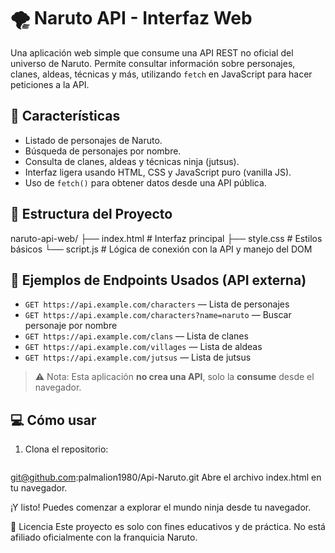 # 🌪️ Naruto API - Interfaz Web

Una aplicación web simple que consume una API REST no oficial del universo de Naruto. Permite consultar información sobre personajes, clanes, aldeas, técnicas y más, utilizando `fetch` en JavaScript para hacer peticiones a la API.

## 🚀 Características

- Listado de personajes de Naruto.
- Búsqueda de personajes por nombre.
- Consulta de clanes, aldeas y técnicas ninja (jutsus).
- Interfaz ligera usando HTML, CSS y JavaScript puro (vanilla JS).
- Uso de `fetch()` para obtener datos desde una API pública.

## 🧩 Estructura del Proyecto

naruto-api-web/
├── index.html # Interfaz principal
├── style.css # Estilos básicos
└── script.js # Lógica de conexión con la API y manejo del DOM

## 🔗 Ejemplos de Endpoints Usados (API externa)

- `GET https://api.example.com/characters` — Lista de personajes
- `GET https://api.example.com/characters?name=naruto` — Buscar personaje por nombre
- `GET https://api.example.com/clans` — Lista de clanes
- `GET https://api.example.com/villages` — Lista de aldeas
- `GET https://api.example.com/jutsus` — Lista de jutsus

> ⚠️ Nota: Esta aplicación **no crea una API**, solo la **consume** desde el navegador.

## 💻 Cómo usar

1. Clona el repositorio:
   ```bash
  git@github.com:palmalion1980/Api-Naruto.git
Abre el archivo index.html en tu navegador.

¡Y listo! Puedes comenzar a explorar el mundo ninja desde tu navegador.

📄 Licencia
Este proyecto es solo con fines educativos y de práctica. No está afiliado oficialmente con la franquicia Naruto.

